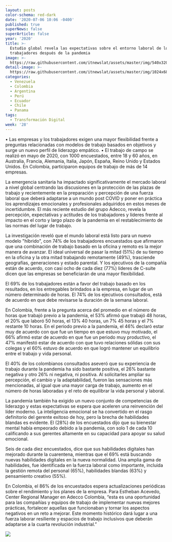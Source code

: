 ```yaml
---
layout: posts
color-schema: red-dark
date: '2020-07-06 10:06 -0400'
published: true
superNews: false
superArticle: false
year: '2020'
title: >-
  Estudio global revela las expectativas sobre el entorno laboral de los
  trabajadores después de la pandemia
image: >-
  https://raw.githubusercontent.com/itnewslat/assets/master/img/540x320/Empleados-Oficina-p.jpg
detail-image: >-
  https://raw.githubusercontent.com/itnewslat/assets/master/img/1024x680/Empleados-Oficina-g.jpg
categories:
  - Venezuela
  - Colombia
  - Argentina
  - Perú
  - Ecuador
  - Chile
  - Panama
tags:
  - Transformación Digital
week: '28'
---
```

•	Las empresas y los trabajadores exigen una mayor flexibilidad frente a preguntas relacionadas con modelos de trabajo basados en objetivos y surge un nuevo perfil de liderazgo empático.
•	El trabajo de campo se realizó en mayo de 2020, con 1000 encuestados, entre 18 y 60 años, en Australia, Francia, Alemania, Italia, Japón, España, Reino Unido y Estados Unidos. En Colombia, participaron equipos de trabajo de más de 14 empresas.

La emergencia sanitaria ha impactado significativamente el mercado laboral a nivel global centrando las discusiones en la protección de las plazas de trabajo y recientemente en la preparación y percepción de una fuerza laboral que deberá adaptarse a un mundo post COVID y poner en práctica los aprendizajes emocionales y profesionales adquiridos en estos meses de incertidumbre. El más reciente estudio del grupo Adecco, revela la percepción, expectativas y actitudes de los trabajadores y líderes frente al impacto en el corto y largo plazo de la pandemia en el restablecimiento de las normas del lugar de trabajo.

La investigación reveló que el mundo laboral está listo para un nuevo modelo "híbrido", con 74% de los trabajadores encuestados que afirmaron que una combinación de trabajo basado en la oficina y remoto es la mejor manera de avanzar. El ideal universal de pasar la mitad (51%) de su tiempo en la oficina y la otra mitad trabajando remotamente (49%), trasciende geografías, generaciones y estado parental. Y los ejecutivos de la compañía están de acuerdo, con casi ocho de cada diez (77%) líderes de C-suite dicen que las empresas se beneficiarán de una mayor flexibilidad.

El 69% de los trabajadores están a favor del trabajo basado en los resultados, en los entregables brindados a la empresa, en lugar de un número determinado de horas. El  74% de los ejecutivos consultados, está de acuerdo en que debe revisarse la duración de la semana laboral.

En Colombia, frente a la pregunta acerca del promedio en el número de horas que trabajó previo a la pandemia, el 53% afirmó que trabajó 48 horas, el 20% que laboró 50 horas, el 13% 40 horas, un 7% 45 horas y el 7% restante 10 horas. En el periodo previo a la pandemia, el 46% declaró estar muy de acuerdo con que fue un tiempo en que estuvo muy motivado, el 66% afirmó estar de acuerdo en que fue un periodo muy productivo, el 47% manifestó estar de acuerdo con que tuvo relaciones sólidas con sus colegas y el 60% estuvo de acuerdo en que logró mantener un equilibrio entre el trabajo y vida personal. 

El 40% de los colombianos consultados aseveró que su experiencia de trabajo durante la pandemia ha sido bastante positiva, el 26% bastante negativa y otro 26% ni negativa, ni positiva. Al solicitarles ampliar su percepción, el cambio y la adaptabilidad, fueron las sensaciones más mencionadas, al igual que una mayor carga de trabajo, aumento en el número de horas laboradas y el reto de equilibrar la vida personal y  laboral.

La pandemia también ha exigido un nuevo conjunto de competencias de liderazgo y estas expectativas se espera que aceleren una reinvención del líder moderno. La inteligencia emocional se ha convertido en el rasgo definitorio del gerente exitoso de hoy, pero la brecha de habilidades blandas es evidente. El (28%) de los encuestados dijo que su bienestar mental había empeorado debido a la pandemia, con solo 1 de cada 10 calificando a sus gerentes altamente en su capacidad para apoyar su salud emocional.

Seis de cada diez encuestados, dice que sus habilidades digitales han mejorado durante la cuarentena, mientras que el 69% está buscando nuevas habilidades digitales en la nueva normalidad. Una amplia gama de habilidades, fue identificada en la fuerza laboral como importante, incluida la gestión remota del personal (65%), habilidades blandas (63%) y pensamiento creativo (55%).

En Colombia, el 86% de los encuestados espera actualizaciones periódicas sobre el rendimiento y los planes de la empresa. Para Estheban Acevedo, Center Regional Manager en Adecco Colombia, “esta es una oportunidad para las compañías y equipos de trabajo de implementar nuevas mejores prácticas, fortalecer aquellas que funcionaban y tornar los aspectos negativos en un reto a mejorar. Este momento histórico dará lugar a una fuerza laborar resiliente y espacios de trabajo inclusivos que deberán adaptarse a la cuarta revolución industrial.”

<img src="https://tracker.metricool.com/c3po.jpg?hash=56f88a41e39ab42c063cc51676587a04"/>
